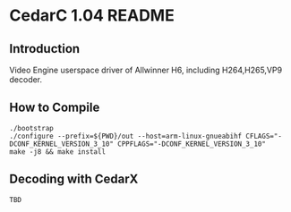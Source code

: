 # CedarC 1.04 README

## Introduction
Video Engine userspace driver of Allwinner H6, including H264,H265,VP9 decoder.

## How to Compile

```
./bootstrap
./configure --prefix=${PWD}/out --host=arm-linux-gnueabihf CFLAGS="-DCONF_KERNEL_VERSION_3_10" CPPFLAGS="-DCONF_KERNEL_VERSION_3_10"
make -j8 && make install
```


## Decoding with CedarX
```
TBD
```
